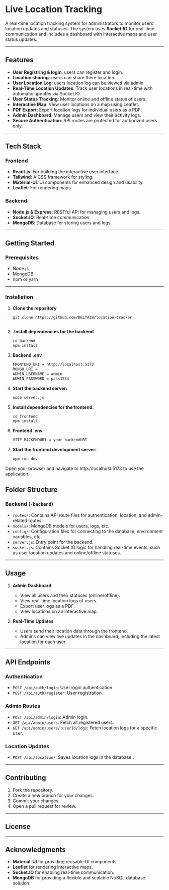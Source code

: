 # Live Location Tracking 

A real-time location tracking system for administrators to monitor users' location updates and statuses. The system uses **Socket.IO** for real-time communication and includes a dashboard with interactive maps and user status updates.

---

## Features

- **User Registring & login**: users can register and login.
- **Location sharing**: users can share there location.
- **User Location Log**: users location log can be viewed via admin.
- **Real-Time Location Updates**: Track user locations in real-time with automatic updates via Socket.IO.
- **User Status Tracking**: Monitor online and offline status of users.
- **Interactive Map**: View user locations on a map using Leaflet.
- **PDF Export**: Export location logs for individual users as a PDF.
- **Admin Dashboard**: Manage users and view their activity logs.
- **Secure Authentication**: API routes are protected for authorized users only.

---

## Tech Stack

### Frontend
- **React.js**: For building the interactive user interface.
- **Tailwind**: A CSS framework for styling.
- **Material-UI**: UI components for enhanced design and usability.
- **Leaflet**: For rendering maps.

### Backend
- **Node.js & Express**: RESTful API for managing users and logs.
- **Socket.IO**: Real-time communication.
- **MongoDB**: Database for storing users and logs.

---

## Getting Started

### Prerequisites
- Node.js
- MongoDB
- npm or yarn

---

### Installation

1. **Clone the repository**
   ```bash
   git clone https://github.com/DELTA18/location-tracker
  
2. **.Install dependencies for the backend**
    ```bash
   cd backend
   npm install

3. **Backend .env**
    ```bash
   FRONTEND_URI = http://localhost:5173
   MONGO_URI = 
   ADMIN_USERNAME = admin
   ADMIN_PASSWORD = pass1234

4. **Start the backend server:**
    ```bash
   node server.js

5. **Install dependencies for the frontend:**
    ```bash
   cd frontend
   npm install

6. **Frontend .env**
    ```bash
   VITE_BACKENDURI = your backendURI

7. **Start the frontend development server:**
    ```bash
   npm run dev

Open your browser and navigate to http://localhost:5173 to use the application.

## Folder Structure

### Backend (`/backend`)
- `routes/`: Contains API route files for authentication, location, and admin-related routes.
- `models/`: MongoDB models for users, logs, etc.
- `config/`: Configuration files for connecting to the database, environment variables, etc.
- `server.js`: Entry point for the backend.
- `socket.js`: Contains Socket.IO logic for handling real-time events, such as user location updates and online/offline statuses.



---

## Usage

1. **Admin Dashboard**
   - View all users and their statuses (online/offline).
   - View real-time location logs of users.
   - Export user logs as a PDF.
   - View locations on an interactive map.

2. **Real-Time Updates**
   - Users send their location data through the frontend.
   - Admins can view live updates in the dashboard, including the latest location for each user.

---

## API Endpoints

### Authentication
- `POST /api/auth/login`: User login authentication.
- `POST /api/auth/register`: User registration.

### Admin Routes
- `POST /api/admin/login`: Admin login.
- `GET /api/admin/users`: Fetch all registered users.
- `GET /api/admin/users/:userId/logs`: Fetch location logs for a specific user.

### Location Updates
- `POST /api/location/`: Saves location logs in the database .

---

## Contributing

1. Fork the repository.
2. Create a new branch for your changes.
3. Commit your changes.
4. Open a pull request for review.

---

## License



---

## Acknowledgments

- **Material-UI** for providing reusable UI components.
- **Leaflet** for rendering interactive maps.
- **Socket.IO** for enabling real-time communication.
- **MongoDB** for providing a flexible and scalable NoSQL database solution.
